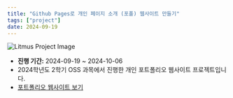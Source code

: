 ```yaml
---
title: "Github Pages로 개인 페이지 소개 (포폴) 웹사이트 만들기"
tags: ["project"]
date: 2024-09-19
---
```


![Litmus Project Image](project2.jpg)

- **진행 기간:** 2024-09-19 ~ 2024-10-06
- 2024학년도 2학기 OSS 과목에서 진행한 개인 포트폴리오 웹사이트 프로젝트입니다.
- [포트폴리오 웹사이트 보기](https://juyeon777.github.io/OSS-portfolio/)
